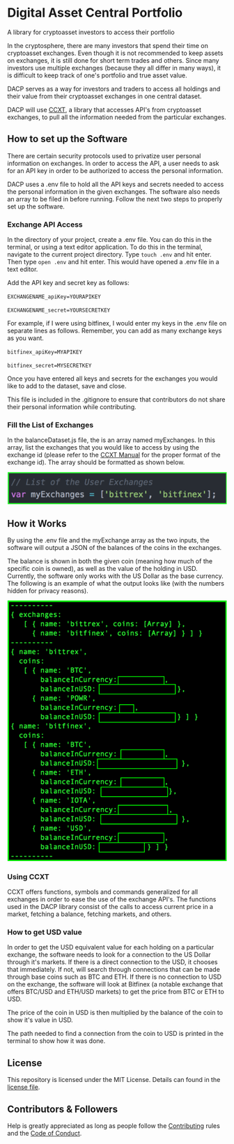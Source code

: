 # Digital Asset Central Portfolio
A library for cryptoasset investors to access their portfolio

In the cryptosphere, there are many investors that spend their time on cryptoasset exchanges. Even though it is not recommended to keep assets on exchanges, it is still done for short term trades and others. Since many investors use multiple
exchanges (because they all differ in many ways), it is difficult to keep track of one's portfolio and true asset value.

DACP serves as a way for investors and traders to access all holdings and their value from their
cryptoasset exchanges in one central dataset.

DACP will use [CCXT](https://github.com/ccxt/ccxt), a library that accesses API's from
cryptoasset exchanges, to pull all the information needed from the particular exchanges.

## How to set up the Software

There are certain security protocols used to privatize user personal information on exchanges. In order to access the API, a user needs to ask for an API key in order to be authorized to access the personal information.

DACP uses a .env file to hold all the API keys and secrets needed to access the personal information in the given exchanges. The software also needs an array to be filed in before running. Follow the next two steps to properly set up the software.

### Exchange API Access

In the directory of your project, create a .env file. You can do this in the terminal, or using a text editor application. To do this in the terminal, navigate to the current project directory. Type `touch .env` and hit enter. Then type `open .env` and hit enter. This would have opened a .env file in a text editor.

Add the API key and secret key as follows:

`EXCHANGENAME_apiKey=YOURAPIKEY`

`EXCHANGENAME_secret=YOURSECRETKEY`

For example, if I were using bitfinex, I would enter my keys in the .env file on separate lines as follows. Remember, you can add as many exchange keys as you want.

`bitfinex_apiKey=MYAPIKEY`

`bitfinex_secret=MYSECRETKEY`

Once you have entered all keys and secrets for the exchanges you would like to add to the dataset, save and close.

This file is included in the .gitignore to ensure that contributors do not share their personal
information while contributing.

### Fill the List of Exchanges

In the balanceDataset.js file, the is an array named myExchanges. In this array, list the exchanges that you would like to access by using the exchange id (please refer to the [CCXT Manual](https://github.com/ccxt/ccxt#supported-cryptocurrency-exchange-markets) for the proper format of the exchange id). The array should be formatted as shown below.

![picture](./misc/myExchanges.png)

## How it Works

By using the .env file and the myExchange array as the two inputs, the software will output a JSON of the balances of the coins in the exchanges.

The balance is shown in both the given coin (meaning how much of the specific coin is owned), as well as the value of the holding in USD. Currently, the software only works with the US Dollar as the base currency. The following is an example of what the output looks like (with the numbers hidden for privacy reasons).

![picture](./misc/DACP_Dataset_Example.png)

### Using CCXT

CCXT offers functions, symbols and commands generalized for all exchanges in order to ease the use of the exchange API's. The functions used in the DACP library consist of the calls to access current price in a market, fetching a balance, fetching markets, and others.

### How to get USD value

In order to get the USD equivalent value for each holding on a particular exchange, the software needs to look for a connection to the US Dollar through it's markets. If there is a direct connection to the USD, it chooses that immediately. If not, will search through connections that can be made through base coins such as BTC and ETH. If there is no connection to USD on the exchange, the software will look at Bitfinex (a notable exchange that offers BTC/USD and ETH/USD markets) to get the price from BTC or ETH to USD.

The price of the coin in USD is then multiplied by the balance of the coin to show it's value in USD.

The path needed to find a connection from the coin to USD is printed in the terminal to show how it was done.

## License

This repository is licensed under the MIT License. Details can found in the [license file](https://github.com/Pyeskyhigh/DACP/blob/master/LICENSE).

## Contributors & Followers

Help is greatly appreciated as long as people follow the [Contributing]() rules and the [Code of
Conduct](https://github.com/Pyeskyhigh/DACP/blob/master/CODE_OF_CONDUCT.md).
